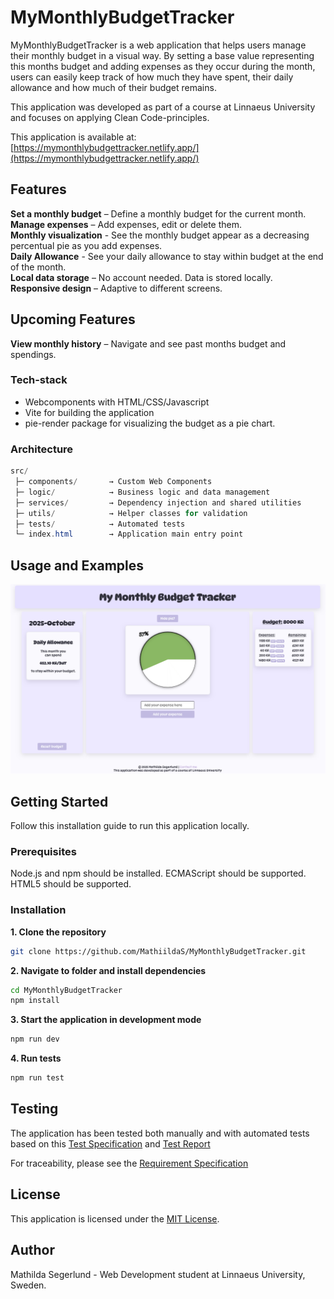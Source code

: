 # MyMonthlyBudgetTracker
MyMonthlyBudgetTracker is a web application that helps users manage their monthly budget in a visual way. 
By setting a base value representing this months budget and adding expenses as they occur during the month, users can easily keep track of how much they have spent, their daily allowance and how much of their budget remains.

This application was developed as part of a course at Linnaeus University and focuses on applying Clean Code-principles.

This application is available at: [https://mymonthlybudgettracker.netlify.app/](https://mymonthlybudgettracker.netlify.app/)

## Features
**Set a monthly budget** – Define a monthly budget for the current month.  
**Manage expenses** – Add expenses, edit or delete them.  
**Monthly visualization** - See the monthly budget appear as a decreasing percentual pie as you add expenses.  
**Daily Allowance** - See your daily allowance to stay within budget at the end of the month.  
**Local data storage** – No account needed. Data is stored locally.  
**Responsive design** – Adaptive to different screens.    

## Upcoming Features
**View monthly history** – Navigate and see past months budget and spendings.

### Tech-stack
- Webcomponents with HTML/CSS/Javascript
- Vite for building the application
- pie-render package for visualizing the budget as a pie chart.

### Architecture

```java
src/
 ├─ components/       → Custom Web Components
 ├─ logic/            → Business logic and data management
 ├─ services/         → Dependency injection and shared utilities
 ├─ utils/            → Helper classes for validation
 ├─ tests/            → Automated tests
 └─ index.html        → Application main entry point
```

## Usage and Examples
![MyMonthlyBudgetTracker](./src/images/screenshot.png)

## Getting Started
Follow this installation guide to run this application locally.

### Prerequisites
Node.js and npm should be installed.
ECMAScript should be supported.
HTML5 should be supported.

### Installation
**1. Clone the repository**
```bash
git clone https://github.com/MathiildaS/MyMonthlyBudgetTracker.git
```

**2. Navigate to folder and install dependencies**
```bash
cd MyMonthlyBudgetTracker
npm install
```

**3. Start the application in development mode**
```bash
npm run dev
``` 

**4. Run tests**
```bash
npm run test
``` 

## Testing
The application has been tested both manually and with automated tests based on this 
[Test Specification](./docs/testspecification.md) and [Test Report](./docs/testreport.md)

For traceability, please see the [Requirement Specification](./docs/requirementspec.md)

## License
This application is licensed under the [MIT License](./LICENSE).

## Author
Mathilda Segerlund - Web Development student at Linnaeus University, Sweden.
